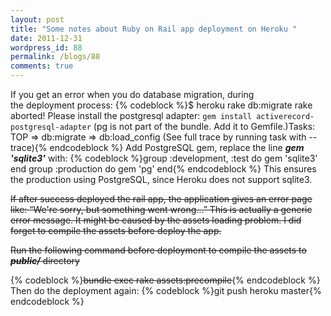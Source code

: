 ```yaml
---
layout: post
title: "Some notes about Ruby on Rail app deployment on Heroku "
date: 2011-12-31
wordpress_id: 88
permalink: /blogs/88
comments: true
---
```

If you get an error when you do database migration, during the deployment process:
{% codeblock %}$ heroku rake db:migrate
rake aborted!
Please install the postgresql adapter: `gem install activerecord-postgresql-adapter` (pg is not part of the bundle. Add it to Gemfile.)Tasks: TOP =&gt; db:migrate =&gt; db:load_config
(See full trace by running task with --trace){% endcodeblock %}
Add PostgreSQL gem, replace the line <strong><em>gem 'sqlite3'</em></strong> with:
{% codeblock %}group :development, :test do
  gem 'sqlite3'
end
group :production do
  gem 'pg'
end{% endcodeblock %}
This ensures the production using PostgreSQL, since Heroku does not support sqlite3.

<del>If after success deployed the rail app, the application gives an error page like: “We're sorry, but something went wrong...” This is actually a generic error message. It might be caused by the assets loading problem. I did forget to compile the assets before deploy the app.</del>

<del>Run the following command before deployment to compile the assets to <em><strong>public/</strong></em> directory

</del>
{% codeblock %}<del>bundle exec rake assets:precompile</del>{% endcodeblock %}
Then do the deployment again:
{% codeblock %}git push heroku master{% endcodeblock %}

